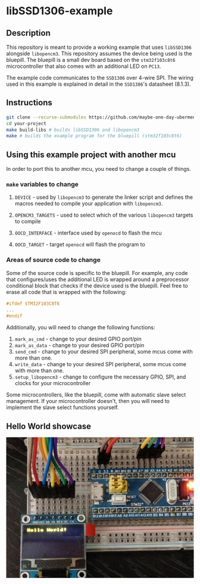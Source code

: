 # libSSD1306-example

## Description

This repository is meant to provide a working example that uses `libSSD1306`
alongside `libopencm3`. This repository assumes the device being used is the
bluepill. The bluepill is a small dev board based on the `stm32f103c8t6`
microcontroller that also comes with an additional LED on `PC13`.

The example code communicates to the `SSD1306` over 4-wire SPI. The wiring used
in this example is explained in detail in the `SSD1306`'s datasheet (8.1.3).

## Instructions

```bash
git clone --recurse-submodules https://github.com/maybe-one-day-ubermensch/libSSD1306-example.git your-project
cd your-project
make build-libs # builds libSSD1306 and libopencm3
make # builds the example program for the bluepill (stm32f103c8t6)
```

## Using this example project with another mcu

In order to port this to another mcu, you need to change a couple of things.

### `make` variables to change

1. `DEVICE` - used by `libopencm3` to generate the linker script and defines the macros
           needed to compile your application with `libopencm3`.

2. `OPENCM3_TARGETS` - used to select which of the various `libopencm3` targets to compile

3. `OOCD_INTERFACE` - interface used by `openocd` to flash the mcu

4. `OOCD_TARGET` - target `openocd` will flash the program to

### Areas of source code to change

Some of the source code is specific to the bluepill. For example, any code that
configures/uses the additional LED is wrapped around a preprocessor conditional
block that checks if the device used is the bluepill. Feel free to erase all
code that is wrapped with the following:

```c
#ifdef STM32F103C8T6
...
#endif
```

Additionally, you will need to change the following functions:

1. `mark_as_cmd` - change to your desired GPIO port/pin
2. `mark_as_data` - change to your desired GPIO port/pin
3. `send_cmd` - change to your desired SPI peripheral, some mcus come with more than one.
4. `write_data` - change to your desired SPI peripheral, some mcus come with more than one.
5. `setup_libopencm3` - change to configure the necessary GPIO, SPI, and clocks for your microcontroller

Some microcontrollers, like the bluepill, come with automatic slave select
management. If your microcontroller doesn't, then you will need to implement
the slave select functions yourself.

## Hello World showcase

![hello world](./libssd1306_hello_world.jpg)
